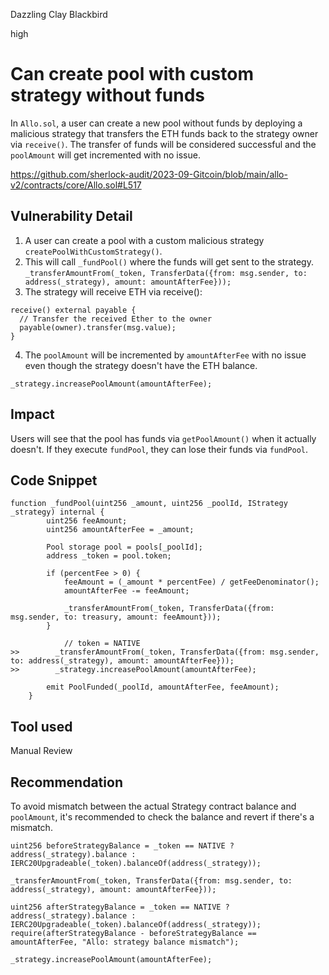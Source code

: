 Dazzling Clay Blackbird

high

# Can create pool with custom strategy without funds
In `Allo.sol`, a user can create a new pool without funds by deploying a malicious strategy that transfers the ETH funds back to the strategy owner via `receive()`. The transfer of funds will be considered successful and the `poolAmount` will get incremented with no issue. 

https://github.com/sherlock-audit/2023-09-Gitcoin/blob/main/allo-v2/contracts/core/Allo.sol#L517

## Vulnerability Detail

1. A user can create a pool with a custom malicious strategy `createPoolWithCustomStrategy()`. 
2. This will call `_fundPool()` where the funds will get sent to the strategy.  `_transferAmountFrom(_token, TransferData({from: msg.sender, to: address(_strategy), amount: amountAfterFee}));`
3. The strategy will receive ETH via receive():
```solidity
receive() external payable {
  // Transfer the received Ether to the owner
  payable(owner).transfer(msg.value);
}
```
4. The `poolAmount` will be incremented by `amountAfterFee` with no issue even though the strategy doesn't have the ETH balance.
```solidity
_strategy.increasePoolAmount(amountAfterFee);
```

## Impact
Users will see that the pool has funds via `getPoolAmount()` when it actually doesn't. If they execute `fundPool`, they can lose their funds via `fundPool`. 

## Code Snippet

```solidity 
function _fundPool(uint256 _amount, uint256 _poolId, IStrategy _strategy) internal {
        uint256 feeAmount;
        uint256 amountAfterFee = _amount;

        Pool storage pool = pools[_poolId];
        address _token = pool.token;

        if (percentFee > 0) {
            feeAmount = (_amount * percentFee) / getFeeDenominator();
            amountAfterFee -= feeAmount;

            _transferAmountFrom(_token, TransferData({from: msg.sender, to: treasury, amount: feeAmount}));
        }
            
            // token = NATIVE
>>        _transferAmountFrom(_token, TransferData({from: msg.sender, to: address(_strategy), amount: amountAfterFee})); 
>>        _strategy.increasePoolAmount(amountAfterFee);

        emit PoolFunded(_poolId, amountAfterFee, feeAmount);
    }
```

## Tool used

Manual Review

## Recommendation

To avoid mismatch between the actual Strategy contract balance and `poolAmount`, it's recommended to check the balance and revert if there's a mismatch. 

```solidity
uint256 beforeStrategyBalance = _token == NATIVE ? address(_strategy).balance : IERC20Upgradeable(_token).balanceOf(address(_strategy));

_transferAmountFrom(_token, TransferData({from: msg.sender, to: address(_strategy), amount: amountAfterFee}));
        
uint256 afterStrategyBalance = _token == NATIVE ? address(_strategy).balance : IERC20Upgradeable(_token).balanceOf(address(_strategy));
require(afterStrategyBalance - beforeStrategyBalance == amountAfterFee, "Allo: strategy balance mismatch");

_strategy.increasePoolAmount(amountAfterFee);
```